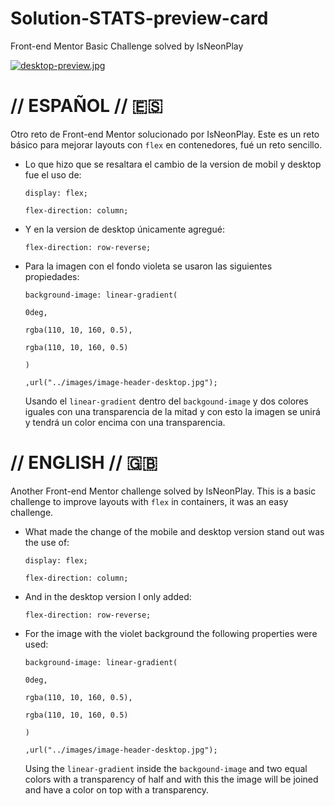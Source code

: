 # Solution-STATS-preview-card
Front-end Mentor Basic Challenge solved by IsNeonPlay

[![desktop-preview.jpg](https://i.postimg.cc/HnJHds70/desktop-preview.jpg)](https://postimg.cc/9wjsB2bz)

# // ESPAÑOL // 🇪🇸 

Otro reto de Front-end Mentor solucionado por IsNeonPlay. Este es un reto básico para mejorar layouts con `flex` en contenedores, fué un reto sencillo.
- Lo que hizo que se resaltara el cambio de la version de mobil y desktop fue el uso de: 

  `display: flex;`

   `flex-direction: column;`

- Y en la version de desktop únicamente agregué:

  `flex-direction: row-reverse;`

- Para la imagen con el fondo violeta se usaron las siguientes propiedades: 

    `background-image: linear-gradient(`

    `0deg,`

    `rgba(110, 10, 160, 0.5),`

    `rgba(110, 10, 160, 0.5)`

    `)`
    
    `,url("../images/image-header-desktop.jpg");`


  Usando el `linear-gradient` dentro del `backgound-image` y dos colores iguales con una transparencia de la mitad y con esto la imagen se unirá y tendrá un   color encima con una transparencia.


# // ENGLISH // 🇬🇧 

Another Front-end Mentor challenge solved by IsNeonPlay. This is a basic challenge to improve layouts with `flex` in containers, it was an easy challenge.
- What made the change of the mobile and desktop version stand out was the use of:

  `display: flex;`

   `flex-direction: column;`

- And in the desktop version I only added:

  `flex-direction: row-reverse;`

- For the image with the violet background the following properties were used:

   `background-image: linear-gradient(`

    `0deg,`

    `rgba(110, 10, 160, 0.5),`

    `rgba(110, 10, 160, 0.5)`

    `)`
    
    `,url("../images/image-header-desktop.jpg");`


  Using the `linear-gradient` inside the `backgound-image` and two equal colors with a transparency of half and with this the image will be joined and have a   color on top with a transparency.
